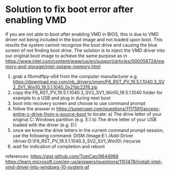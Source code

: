# Solution to fix boot error after enabling VMD

If you are not able to boot after enabling VMD in BIOS, this is due to VMD driver not being included in the boot image and not loaded upon boot.
This results the system cannot recognize the boot drive and causing the blue screen of not finding boot drive.
The solution is to inject the VMD driver into our original boot image to achieve the same purpose as in https://www.intel.com/content/www/us/en/support/articles/000058724/memory-and-storage/intel-optane-memory.html

1. grab a f6vmdflpy-x64 from the computer manufacturer e.g. https://download.msi.com/nb_drivers/imsm/F6_RST_PV_19.5.1.1040.3_SV2_SV1_Win10_19.5.1.1040_0x21dc22f8.zip
2. copy the F6_RST_PV_19.5.1.1040.3_SV2_SV1_Win10_19.5.1.1040 folder for example to a USB and plug in during next boot
3. boot into recovery screen and choose to use command prompt
4. follow the answer in https://superuser.com/questions/1117591/access-entire-c-drive-from-x-source-boot to locate:
    a) The drive letter of your original C: Windows partition (e.g. E:)
    b) The drive letter of your USB loaded with the driver (e.g. D:)
5. once we know the drive letters in the current command prompt session, use the following command:
       DISM /Image:E:\ /Add-Driver /driver:D:\F6_RST_PV_19.5.1.1040.3_SV2_SV1_Win10\ /recurse
6. wait for indication of completion and reboot

references:
https://gist.github.com/TomCan/9644966
https://learn.microsoft.com/en-us/answers/questions/1151478/install-intel-vmd-driver-into-windows-10-system-af
